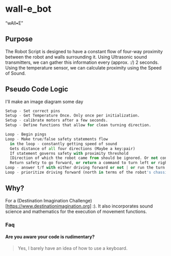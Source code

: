 # wall-e_bot
“wAll•E”

## Purpose

The Robot Script is designed to have a constant flow of four-way proximity between the robot and walls surrounding it.
Using Ultrasonic sound transmitters, we can gather this information every (approx. :/) 2 seconds. Using the temperature sensor, we can calculate proximity using the Speed of Sound.

## Pseudo Code Logic
<spoilers> I'll make an image diagram some day </spoilers>

``` py
Setup - Set correct pins
Setup - Get Temperature Once. Only once per initialization.
Setup - calibrate motors after a few seconds.
Setup - Define functions that allow for clean turning direction.

Loop - Begin pings
Loop - Make true/false safety statements flow
  in the loop - constantly getting speed of sound
  Gets distance of all four directions (Maybe a key:pair)
  If statement governs safety with proximity threshold 
  [Direction of which the robot came from should be ignored. Or not considered usable unless I add enough complexity to allow for more complex mazes.
  Return safety to go forward, or return a command to turn left or right.
Loop - answer t/f with either driving forward or not | or run the turn funcs
Loop - prioritize driving forward (north in terms of the robot's chassis)

```

## Why?

For a (Destination Imagination Challenge)[https://www.destinationimagination.org] :). It also incorporates sound science and mathematics for the execution of movement functions.

### Faq

#### Are you aware your code is rudimentary?

> Yes, I barely have an idea of how to use a keyboard.

